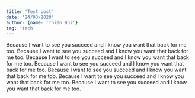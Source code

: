 ```yaml
---
title: 'Test post'
date: '24/03/2020'
author: {name: 'Thiên Bùi'}
tag: 'tech'
---
```

Because I want to see you succeed and I know you want that back for me too.
Because I want to see you succeed and I know you want that back for me too.
Because I want to see you succeed and I know you want that back for me too.
Because I want to see you succeed and I know you want that back for me too.
Because I want to see you succeed and I know you want that back for me too.
Because I want to see you succeed and I know you want that back for me too.
Because I want to see you succeed and I know you want that back for me too.